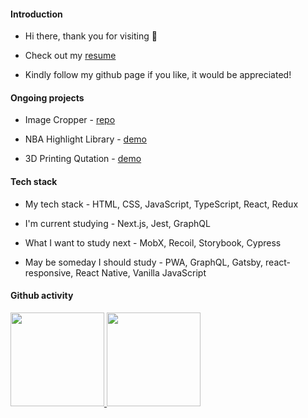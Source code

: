 #### Introduction

- Hi there, thank you for visiting  👋 

- Check out my <a href="https://peppermintc.github.io/resume/" target="_blank">resume</a>

- Kindly follow my github page if you like, it would be appreciated!

#### Ongoing projects

* Image Cropper - <a target="_blank" href="https://github.com/peppermintc/image-cropper">repo</a>

* NBA Highlight Library - <a target="_blank" href="https://nbahighlightlibrary.com/">demo</a>

* 3D Printing Qutation - <a target="_blank" href="https://peppermintc.github.io/3d-print-quotation/">demo</a>
 
#### Tech stack

* My tech stack - HTML, CSS, JavaScript, TypeScript, React, Redux

* I'm current studying - Next.js, Jest, GraphQL

* What I want to study next - MobX, Recoil, Storybook, Cypress

* May be someday I should study - PWA, GraphQL, Gatsby, react-responsive, React Native, Vanilla JavaScript

#### Github activity

<a href="https://github.com/anuraghazra/github-readme-stats">
  <img height="150px" src="https://github-readme-stats.vercel.app/api?username=peppermintc&count_private=true&show_icons=true&include_all_commits=true" />
</a>
<a href="https://github.com/anuraghazra/convoychat">
  <img height="150px" align="top" src="https://github-readme-stats.vercel.app/api/top-langs/?username=peppermintc&hide=Java,Ruby&layout=compact" />
</a>



<!--
**peppermintc/peppermintc** is a ✨ _special_ ✨ repository because its `README.md` (this file) appears on your GitHub profile.

Here are some ideas to get you started:

- 🔭 I’m currently working on ...
- 🌱 I’m currently learning ...
- 👯 I’m looking to collaborate on ...
- 🤔 I’m looking for help with ...
- 💬 Ask me about ...
- 📫 How to reach me: ...
- 😄 Pronouns: ...
- ⚡ Fun fact: ...
-->
